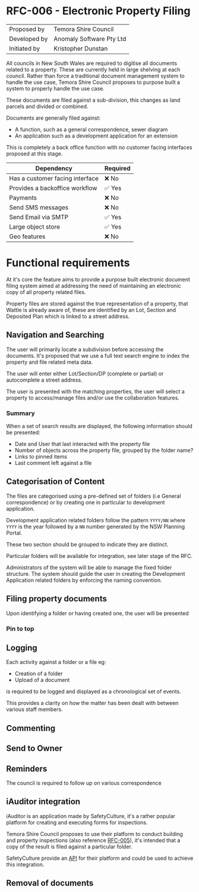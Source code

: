 # RFC-006 - Electronic Property Filing

| | |
-- | --
Proposed by | Temora Shire Council
Developed by | Anomaly Software Pty Ltd
Initiated by | Kristopher Dunstan

All councils in New South Wales are required to digitise all documents related to a property. These are currently held in large shelving at each council. Rather than force a traditional document management system to handle the use case, Temora Shire Council proposes to purpose built a system to properly handle the use case.

These documents are filed against a sub-division, this changes as land parcels and divided or combined.

Documents are generally filed against:
- A function, such as a general correspondence, sewer diagram
- An application such as a development application for an extension

This is completely a back office function with no customer facing interfaces proposed at this stage.

Dependency | Required
-- | --
Has a customer facing interface | ❌ No
Provides a backoffice workflow | ✅ Yes
Payments | ❌ No
Send SMS messages | ❌ No
Send Email via SMTP | ✅ Yes
Large object store | ✅ Yes
Geo features | ❌ No

# Functional requirements

At it's core the feature aims to provide a purpose built electronic document filing system aimed at addressing the need of maintaining an electronic copy of all property related files.

Property files are stored against the true representation of a property, that Wattle is already aware of, these are identified by an Lot, Section and Deposited Plan which is linked to a street address.

## Navigation and Searching

The user will primarily locate a subdivision before accessing the documents. It's proposed that we use a full text search engine to index the property and file related meta data.

The user will enter either Lot/Section/DP (complete or partial) or autocomplete a street address.

The user is presented with the matching properties, the user will select a property to access/manage files and/or use the collaboration features.

### Summary

When a set of search results are displayed, the following information should be presented:

- Date and User that last interacted with the property file
- Number of objects across the property file, grouped by the folder name?
- Links to pinned items
- Last comment left against a file

## Categorisation of Content

The files are categorised using a pre-defined set of folders (i.e General correspondence) or by creating one in particular to development application.

Development application related folders follow the pattern `YYYY/NN` where `YYYY` is the year followed by a `NN` number generated by the NSW Planning Portal.

These two section should be grouped to indicate they are distinct.

Particular folders will be available for integration, see later stage of the RFC.

Administrators of the system will be able to manage the fixed folder structure. The system should guide the user in creating the Development Application related folders by enforcing the naming convention.

## Filing property documents

Upon identifying a folder or having created one, the user will be presented 


### Pin to top

## Logging

Each activity against a folder or a file eg:

- Creation of a folder
- Upload of a document

is required to be logged and displayed as a chronological set of events.

This provides a clarity on how the matter has been dealt with between various staff members.

## Commenting


## Send to Owner


## Reminders

The council is required to follow up on various correspondence 


## iAuditor integration

iAuditor is an application made by SafetyCulture, it's a rather popular platform for creating and executing forms for inspections.

Temora Shire Council proposes to use their platform to conduct building and property inspections (also reference [RFC-005](RFC-005.md)), it's intended that a copy of the result is filed against a particular folder.

SafetyCulture provide an [API](https://developer.safetyculture.io) for their platform and could be used to achieve this integration.

## Removal of documents

